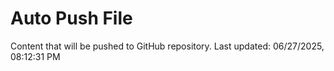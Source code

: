 # Auto Push File

Content that will be pushed to GitHub repository.
Last updated: 06/27/2025, 08:12:31 PM